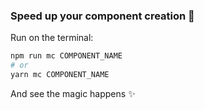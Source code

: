### Speed up your component creation 🚀

Run on the terminal:

```bash
npm run mc COMPONENT_NAME
# or
yarn mc COMPONENT_NAME
```

And see the magic happens ✨
